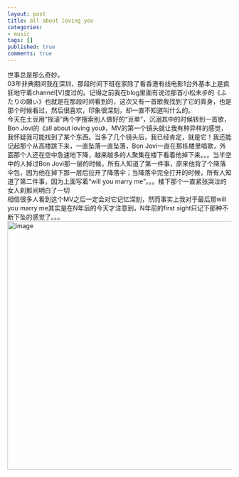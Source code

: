 ```yaml
---
layout: post
title: all about loving you
categories:
- music
tags: []
published: true
comments: true
---
```

<p>世事总是那么奇妙。<br />03年非典期间我在深圳，那段时间下班在家除了看香港有线电影1台外基本上是疯狂地守着channel[V]度过的。记得之前我在blog里面有说过那首小松未步的《ふたりの願ぃ》也就是在那段时间看到的，这次又有一首歌我找到了它的真身，也是那个时候看过，然后很喜欢，印象很深刻，却一直不知道叫什么的。<br />今天在土豆用“摇滚”两个字搜索别人做好的“豆单”，沉溺其中的时候转到一首歌，Bon Jovi的《all about loving you》，MV的第一个镜头就让我有种异样的感觉，我怀疑我可能找到了某个东西。当多了几个镜头后，我已经肯定，就是它！我还能记起那个从高楼跳下来，一直坠落一直坠落，Bon Jovi一直在那栋楼里唱歌，外面那个人还在空中急速地下降，越来越多的人聚集在楼下看着他掉下来。。。当半空中的人掉过Bon Jovi那一层的时候，所有人知道了第一件事，原来他背了个降落伞包，因为他在掉下那一层后拉开了降落伞；当降落伞完全打开的时候，所有人知道了第二件事，因为上面写着“will you marry me”。。。楼下那个一直紧张哭泣的女人刹那间明白了一切<br />相信很多人看到这个MV之后一定会对它记忆深刻，然而事实上我对于最后那will you marry me其实是在N年后的今天才注意到，N年前的first sight只记下那种不断下坠的感觉了。。。<br /><a href="http://images.blogcn.com/2007/1/21/2/walkerwang,20070121328.jpg" target="_blank"></a><a href="http://images.blogcn.com/2007/1/28/2/walkerwang,2007012822043.jpg" target="_blank"><img alt="image" src="http://images.blogcn.com/2007/1/28/2/walkerwang,2007012822043.jpg" width="560" border="0" /></a>&nbsp;&nbsp; </p>

